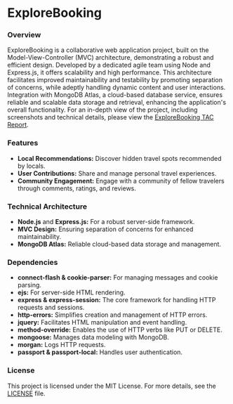 # ExploreBooking

### Overview
<!-- The ExploreBooking project is structured around the Model-View-Controller (MVC) architecture, a robust and efficient design approach. Utilizing Node.js and Express.js, it offers a scalable and high-performance web application. This architecture not only facilitates separation of concerns enhancing maintainability and testability - but also efficiently manages dynamic content and user interactions. -->

<!-- The ExploreBooking project, structured around the Model-View-Controller (MVC) architecture, represents a robust and efficient design approach. Utilizing Node.js and Express.js, this scalable and high-performance web application not only facilitates separation of concerns for enhanced maintainability and testability, but also efficiently manages dynamic content and user interactions. Additionally, it connects to MongoDB Atlas, a cloud-based database service, ensuring reliable and scalable data storage and retrieval, further enhancing the application's functionality -->

<!-- The ExploreBooking project is built on the Model-View-Controller (MVC) architecture, showcasing a robust and efficient design. It leverages Node.js and Express.js, resulting in a scalable and high-performance web application. This architecture not only ensures improved maintainability and testability by facilitating the separation of concerns, but it also adeptly handles dynamic content and user interactions. Furthermore, its integration with MongoDB Atlas, a cloud-based database service, guarantees reliable and scalable data storage and retrieval, thereby augmenting the application's overall functionality. For a comprehensive understanding of the project, including screenshots, technical details, and more, I encourage you to view the ExploreBooking TAC Report here. -->


ExploreBooking is a collaborative web application project, built on the Model-View-Controller (MVC) architecture, demonstrating a robust and efficient design. Developed by a dedicated agile team using Node and Express.js, it offers scalability and high performance. This architecture facilitates improved maintainability and testability by promoting separation of concerns, while adeptly handling dynamic content and user interactions. Integration with MongoDB Atlas, a cloud-based database service, ensures reliable and scalable data storage and retrieval, enhancing the application's overall functionality. For an in-depth view of the project, including screenshots and technical details, please view the [ExploreBooking TAC Report](https://egorshab.github.io/PDF/TAC%20Technical%20Report.pdf "ExploreBooking TAC").

### Features
- <b>Local Recommendations:</b> Discover hidden travel spots recommended by locals.
- <b>User Contributions:</b> Share and manage personal travel experiences.
- <b>Community Engagement:</b> Engage with a community of fellow travelers through comments, ratings, and reviews.

### Technical Architecture
- <b>Node.js</b> and <b>Express.js:</b> For a robust server-side framework.
- <b>MVC Design:</b> Ensuring separation of concerns for enhanced maintainability.
- <b>MongoDB Atlas:</b> Reliable cloud-based data storage and management.

### Dependencies
<!-- ExploreBooking incorporates several key dependencies to enhance its functionality: -->

- <b>connect-flash & cookie-parser:</b> For managing messages and cookie parsing.
- <b>ejs:</b> For server-side HTML rendering.
- <b>express & express-session:</b> The core framework for handling HTTP requests and sessions.
- <b>http-errors:</b> Simplifies creation and management of HTTP errors.
- <b>jquery:</b> Facilitates HTML manipulation and event handling.
- <b>method-override:</b> Enables the use of HTTP verbs like PUT or DELETE.
- <b>mongoose:</b> Manages data modeling with MongoDB.
- <b>morgan:</b> Logs HTTP requests.
- <b>passport & passport-local:</b> Handles user authentication.

### License
This project is licensed under the MIT License. For more details, see the [LICENSE](/ExploreBooking/LICENSE "LICENSE file") file.
